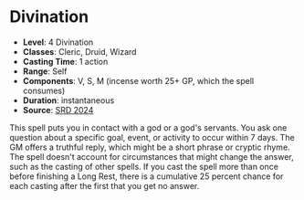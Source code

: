 # Divination

- **Level**: 4 Divination
- **Classes**: Cleric, Druid, Wizard
- **Casting Time**: 1 action
- **Range**: Self
- **Components**: V, S, M (incense worth 25+ GP, which the spell consumes)
- **Duration**: instantaneous
- **Source**: [SRD 2024](../../../srds/SRD_2024.pdf)

This spell puts you in contact with a god or a god's servants. You ask one question about a specific goal, event, or activity to occur within 7 days. The GM offers a truthful reply, which might be a short phrase or cryptic rhyme. The spell doesn't account for circumstances that might change the answer, such as the casting of other spells. If you cast the spell more than once before finishing a Long Rest, there is a cumulative 25 percent chance for each casting after the first that you get no answer.

